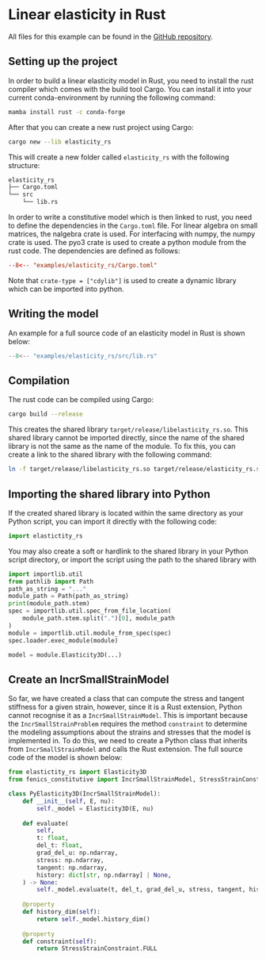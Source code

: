 
# Linear elasticity in Rust

All files for this example can be found in the [GitHub repository](https://github.com/BAMresearch/fenics-constitutive/tree/main/examples/elasticity_rs).

## Setting up the project

In order to build a linear elasticity model in Rust, you need to install the rust compiler which comes with the build tool Cargo. You can install it into your current conda-environment by running the following command:

```bash
mamba install rust -c conda-forge
```

After that you can create a new rust project using Cargo:

```bash
cargo new --lib elasticity_rs
```

This will create a new folder called `elasticity_rs` with the following structure:

```bash
elasticity_rs
├── Cargo.toml
└── src
    └── lib.rs
```

In order to write a constitutive model which is then linked to rust, you need to define the dependencies in the `Cargo.toml` file. For linear algebra on small matrices, the nalgebra crate is used. For interfacing with numpy, the numpy crate is used. The pyo3 crate is used to create a python module from the rust code. The dependencies are defined as follows:

```toml
--8<-- "examples/elasticity_rs/Cargo.toml"
```

Note that `crate-type = ["cdylib"]` is used to create a dynamic library which can be imported into python. 

## Writing the model

An example for a full source code of an elasticity model in Rust is shown below:

```rust
--8<-- "examples/elasticity_rs/src/lib.rs"
```


## Compilation

The rust code can be compiled using Cargo:

```bash
cargo build --release
```

This creates the shared library `target/release/libelasticity_rs.so`. This shared library cannot be imported directly, since the name of the shared library is not the same as the name of the module. To fix this, you can create a link to the shared library with the following command:

```bash
ln -f target/release/libelasticity_rs.so target/release/elasticity_rs.so
```

## Importing the shared library into Python

If the created shared library is located within the same directory as your Python script, you can import it directly with the following code:

```python
import elastictity_rs
```

You may also create a soft or hardlink to the shared library in your Python script directory, or import the script using the path to the shared library with 

```python
import importlib.util
from pathlib import Path
path_as_string = "..."
module_path = Path(path_as_string)
print(module_path.stem)
spec = importlib.util.spec_from_file_location(
    module_path.stem.split(".")[0], module_path
)
module = importlib.util.module_from_spec(spec)
spec.loader.exec_module(module)

model = module.Elasticity3D(...)
```

## Create an IncrSmallStrainModel

So far, we have created a class that can compute the stress and tangent stiffness for a given strain, however, since it is a Rust extension, Python cannot recognise it as a `IncrSmallStrainModel`. This is important because the `IncrSmallStrainProblem` requires the method `constraint` to determine the modeling assumptions about the strains and stresses that the model is implemented in. To do this, we need to create a Python class that inherits from `IncrSmallStrainModel` and calls the Rust extension. The full source code of the model is shown below:

```python
from elastictity_rs import Elasticity3D
from fenics_constitutive import IncrSmallStrainModel, StressStrainConstraint

class PyElasticity3D(IncrSmallStrainModel):
    def __init__(self, E, nu):
        self._model = Elasticity3D(E, nu)
    
    def evaluate(
        self,
        t: float,
        del_t: float,
        grad_del_u: np.ndarray,
        stress: np.ndarray,
        tangent: np.ndarray,
        history: dict[str, np.ndarray] | None,
    ) -> None:
        self._model.evaluate(t, del_t, grad_del_u, stress, tangent, history)
     
    @property
    def history_dim(self):
        return self._model.history_dim()
    
    @property
    def constraint(self):
        return StressStrainConstraint.FULL
```
